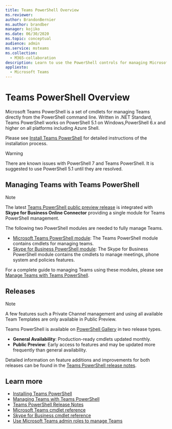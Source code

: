 ```yaml
---
title: Teams PowerShell Overview
ms.reviewer: 
author: BrandonBernier
ms.author: brandber
manager: kojiko
ms.date: 06/30/2020
ms.topic: conceptual
audience: admin
ms.service: msteams
ms.collection: 
  - M365-collaboration
description: Learn to use the PowerShell controls for managing Microsoft Teams.
appliesto: 
  - Microsoft Teams
---
```


# Teams PowerShell Overview

Microsoft Teams PowerShell is a set of cmdlets for managing Teams directly from the PowerShell command line. Written in .NET Standard, Teams PowerShell works on PowerShell 5.1 on Windows,PowerShell 6.x and higher on all platforms including Azure Shell.

Please see [Install Teams PowerShell](teams-powershell-install.md) for detailed instructions of the installation process.

> [!WARNING]
> There are known issues with PowerShell 7 and Teams PowerShell. It is suggested to use PowerShell 5.1 until they are resolved.

## Managing Teams with Teams PowerShell

> [!NOTE]
> The latest [Teams PowerShell public preview release](https://www.powershellgallery.com/packages/MicrosoftTeams/) is integrated with <b>Skype for Business Online Connector</b> providing a single module for Teams PowerShell management.

The following two PowerShell modules are needed to fully manage Teams.

- [Microsoft Teams PowerShell module](https://www.powershellgallery.com/packages/MicrosoftTeams/): The Teams PowerShell module contains cmdlets for managing teams.
- [Skype for Business PowerShell module](https://www.microsoft.com/download/details.aspx?id=39366): The Skype for Business PowerShell module contains the cmdlets to manage meetings, phone system and policies features.

For a complete guide to managing Teams using these modules, please see [Manage Teams with Teams PowerShell](teams-powershell-managing-teams.md).

## Releases

> [!NOTE]
> A few features such a Private Channel management and using all available Team Templates are only available in Public Preview.

Teams PowerShell is available on [PowerShell Gallery](https://www.powershellgallery.com/packages/MicrosoftTeams) in two release types.

- <b>General Availability</b>: Production-ready cmdlets updated monthly.
- <b>Public Preview</b>: Early access to features and may be updated more frequently than general availability.

Detailed information on feature additions and improvements for both releases can be found in the [Teams PowerShell release notes](teams-powershell-release-notes.md).

## Learn more

- [Installing Teams PowerShell](teams-powershell-install.md)
- [Managing Teams with Teams PowerShell](teams-powershell-managing-teams.md)
- [Teams PowerShell Release Notes](teams-powershell-release-notes.md)
- [Microsoft Teams cmdlet reference](https://docs.microsoft.com/powershell/teams/?view=teams-ps)
- [Skype for Business cmdlet reference](https://docs.microsoft.com/powershell/skype/intro?view=skype-ps)
- [Use Microsoft Teams admin roles to manage Teams](using-admin-roles.md)
